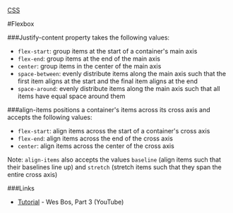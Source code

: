 [CSS](CSS.md)

#Flexbox

###Justify-content property takes the following values:
- `flex-start`: group items at the start of a container's main axis
- `flex-end`: group items at the end of the main axis
- `center`: group items in the center of the main axis
- `space-between`: evenly distribute items along the main axis such that the first item aligns at the start and the final item aligns at the end
- `space-around`: evenly distribute items along the main axis such that all items have equal space around them

###align-items positions a container's items across its cross axis and accepts the following values:
- `flex-start`: align items across the start of a container's cross axis
- `flex-end`: align items across the end of the cross axis
- `center`: align items across the center of the cross axis

Note: `align-items` also accepts the values `baseline` (align items such that their baselines line up) and `stretch` (stretch items such that they span the entire cross axis)

###Links

- [Tutorial](https://www.youtube.com/watch?v=_vEjcueG3zY&list=PLu8EoSxDXHP7xj_y6NIAhy0wuCd4uVdid#t=245.086938) - Wes Bos, Part 3 (YouTube)

